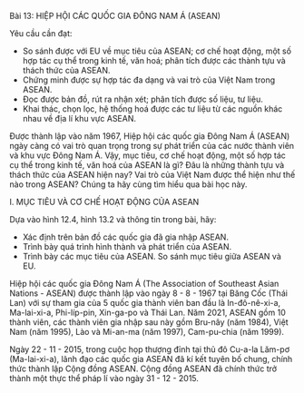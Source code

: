 Bài 13: HIỆP HỘI CÁC QUỐC GIA ĐÔNG NAM Á (ASEAN)

Yêu cầu cần đạt:
- So sánh được với EU về mục tiêu của ASEAN; cơ chế hoạt động, một số hợp tác cụ thể trong kinh tế, văn hoá; phân tích được các thành tựu và thách thức của ASEAN.
- Chứng minh được sự hợp tác đa dạng và vai trò của Việt Nam trong ASEAN.
- Đọc được bản đồ, rút ra nhận xét; phân tích được số liệu, tư liệu.
- Khai thác, chọn lọc, hệ thống hoá được các tư liệu từ các nguồn khác nhau về địa lí khu vực ASEAN.

Được thành lập vào năm 1967, Hiệp hội các quốc gia Đông Nam Á (ASEAN) ngày càng có vai trò quan trọng trong sự phát triển của các nước thành viên và khu vực Đông Nam Á. Vậy, mục tiêu, cơ chế hoạt động, một số hợp tác cụ thể trong kinh tế, văn hoá của ASEAN là gì? Đâu là những thành tựu và thách thức của ASEAN hiện nay? Vai trò của Việt Nam được thể hiện như thế nào trong ASEAN? Chúng ta hãy cùng tìm hiểu qua bài học này.

I. MỤC TIÊU VÀ CƠ CHẾ HOẠT ĐỘNG CỦA ASEAN

Dựa vào hình 12.4, hình 13.2 và thông tin trong bài, hãy:
- Xác định trên bản đồ các quốc gia đã gia nhập ASEAN.
- Trình bày quá trình hình thành và phát triển của ASEAN.
- Trình bày các mục tiêu của ASEAN. So sánh mục tiêu giữa ASEAN và EU.

Hiệp hội các quốc gia Đông Nam Á (The Association of Southeast Asian Nations - ASEAN) được thành lập vào ngày 8 - 8 - 1967 tại Băng Cốc (Thái Lan) với sự tham gia của 5 quốc gia thành viên ban đầu là In-đô-nê-xi-a, Ma-lai-xi-a, Phi-líp-pin, Xin-ga-po và Thái Lan. Năm 2021, ASEAN gồm 10 thành viên, các thành viên gia nhập sau này gồm Bru-nây (năm 1984), Việt Nam (năm 1995), Lào và Mi-an-ma (năm 1997), Cam-pu-chia (năm 1999).

Ngày 22 - 11 - 2015, trong cuộc họp thượng đỉnh tại thủ đô Cu-a-la Lăm-pơ (Ma-lai-xi-a), lãnh đạo các quốc gia ASEAN đã kí kết tuyên bố chung, chính thức thành lập Cộng đồng ASEAN. Cộng đồng ASEAN đã chính thức trở thành một thực thể pháp lí vào ngày 31 - 12 - 2015.